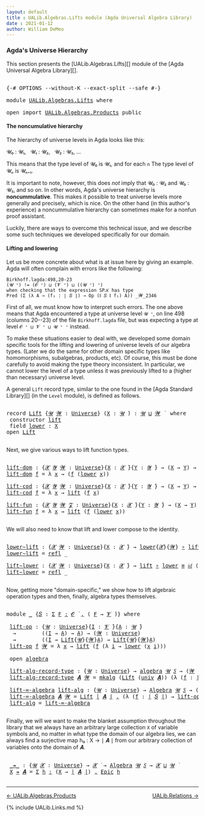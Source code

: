 ```yaml
---
layout: default
title : UALib.Algebras.Lifts module (Agda Universal Algebra Library)
date : 2021-01-12
author: William DeMeo
---
```


### <a id="agdas-universe-hierarchy">Agda's Universe Hierarchy</a>

This section presents the [UALib.Algebras.Lifts][] module of the [Agda Universal Algebra Library][].

<pre class="Agda">

<a id="319" class="Symbol">{-#</a> <a id="323" class="Keyword">OPTIONS</a> <a id="331" class="Pragma">--without-K</a> <a id="343" class="Pragma">--exact-split</a> <a id="357" class="Pragma">--safe</a> <a id="364" class="Symbol">#-}</a>

<a id="369" class="Keyword">module</a> <a id="376" href="UALib.Algebras.Lifts.html" class="Module">UALib.Algebras.Lifts</a> <a id="397" class="Keyword">where</a>

<a id="404" class="Keyword">open</a> <a id="409" class="Keyword">import</a> <a id="416" href="UALib.Algebras.Products.html" class="Module">UALib.Algebras.Products</a> <a id="440" class="Keyword">public</a>
</pre>

#### The noncumulative hierarchy

The hierarchy of universe levels in Agda looks like this:

𝓤₀ : 𝓤₁, &nbsp; 𝓤₁ : 𝓤₂, &nbsp; 𝓤₂ : 𝓤₃, …

This means that the type level of 𝓤₀ is 𝓤₁, and for each `n` The type level of 𝓤ₙ is 𝓤ₙ₊₁.

It is important to note, however, this does *not* imply that 𝓤₀ : 𝓤₂ and 𝓤₀ : 𝓤₃, and so on.  In other words, Agda's universe hierarchy is **noncummulative**.  This makes it possible to treat universe levels more generally and precisely, which is nice. On the other hand (in this author's experience) a noncummulative hierarchy can sometimes make for a nonfun proof assistant.

Luckily, there are ways to overcome this technical issue, and we describe some such techniques we developed specifically for our domain.

#### Lifting and lowering

Let us be more concrete about what is at issue here by giving an example. Agda will often complain with errors like the following:

```
Birkhoff.lagda:498,20-23
(𝓤 ⁺) != (𝓞 ⁺) ⊔ (𝓥 ⁺) ⊔ ((𝓤 ⁺) ⁺)
when checking that the expression SP𝒦 has type
Pred (Σ (λ A → (f₁ : ∣ 𝑆 ∣) → Op (∥ 𝑆 ∥ f₁) A)) _𝓦_2346
```

First of all, we must know how to interpret such errors. The one above means that Agda encountered a type at universe level `𝓤 ⁺`, on line 498 (columns 20--23) of the file `Birkhoff.lagda` file, but was expecting a type at level `𝓞 ⁺ ⊔ 𝓥 ⁺ ⊔ 𝓤 ⁺ ⁺` instead.

To make these situations easier to deal with, we developed some domain specific tools for the lifting and lowering of universe levels of our algebra types. (Later we do the same for other domain specific types like homomorphisms, subalgebras, products, etc).  Of course, this must be done carefully to avoid making the type theory inconsistent.  In particular, we cannot lower the level of a type unless it was previously lifted to a (higher than necessary) universe level.

A general `Lift` record type, similar to the one found in the [Agda Standard Library][] (in the `Level` module), is defined as follows.

<pre class="Agda">

<a id="2420" class="Keyword">record</a> <a id="Lift"></a><a id="2427" href="UALib.Algebras.Lifts.html#2427" class="Record">Lift</a> <a id="2432" class="Symbol">{</a><a id="2433" href="UALib.Algebras.Lifts.html#2433" class="Bound">𝓤</a> <a id="2435" href="UALib.Algebras.Lifts.html#2435" class="Bound">𝓦</a> <a id="2437" class="Symbol">:</a> <a id="2439" href="universes.html#551" class="Postulate">Universe</a><a id="2447" class="Symbol">}</a> <a id="2449" class="Symbol">(</a><a id="2450" href="UALib.Algebras.Lifts.html#2450" class="Bound">X</a> <a id="2452" class="Symbol">:</a> <a id="2454" href="UALib.Algebras.Lifts.html#2433" class="Bound">𝓤</a> <a id="2456" href="universes.html#758" class="Function Operator">̇</a><a id="2457" class="Symbol">)</a> <a id="2459" class="Symbol">:</a> <a id="2461" href="UALib.Algebras.Lifts.html#2433" class="Bound">𝓤</a> <a id="2463" href="Agda.Primitive.html#636" class="Primitive Operator">⊔</a> <a id="2465" href="UALib.Algebras.Lifts.html#2435" class="Bound">𝓦</a> <a id="2467" href="universes.html#758" class="Function Operator">̇</a>  <a id="2470" class="Keyword">where</a>
 <a id="2477" class="Keyword">constructor</a> <a id="lift"></a><a id="2489" href="UALib.Algebras.Lifts.html#2489" class="InductiveConstructor">lift</a>
 <a id="2495" class="Keyword">field</a> <a id="Lift.lower"></a><a id="2501" href="UALib.Algebras.Lifts.html#2501" class="Field">lower</a> <a id="2507" class="Symbol">:</a> <a id="2509" href="UALib.Algebras.Lifts.html#2450" class="Bound">X</a>
<a id="2511" class="Keyword">open</a> <a id="2516" href="UALib.Algebras.Lifts.html#2427" class="Module">Lift</a>

</pre>

Next, we give various ways to lift function types.

<pre class="Agda">

<a id="lift-dom"></a><a id="2600" href="UALib.Algebras.Lifts.html#2600" class="Function">lift-dom</a> <a id="2609" class="Symbol">:</a> <a id="2611" class="Symbol">{</a><a id="2612" href="UALib.Algebras.Lifts.html#2612" class="Bound">𝓧</a> <a id="2614" href="UALib.Algebras.Lifts.html#2614" class="Bound">𝓨</a> <a id="2616" href="UALib.Algebras.Lifts.html#2616" class="Bound">𝓦</a> <a id="2618" class="Symbol">:</a> <a id="2620" href="universes.html#551" class="Postulate">Universe</a><a id="2628" class="Symbol">}{</a><a id="2630" href="UALib.Algebras.Lifts.html#2630" class="Bound">X</a> <a id="2632" class="Symbol">:</a> <a id="2634" href="UALib.Algebras.Lifts.html#2612" class="Bound">𝓧</a> <a id="2636" href="universes.html#758" class="Function Operator">̇</a><a id="2637" class="Symbol">}{</a><a id="2639" href="UALib.Algebras.Lifts.html#2639" class="Bound">Y</a> <a id="2641" class="Symbol">:</a> <a id="2643" href="UALib.Algebras.Lifts.html#2614" class="Bound">𝓨</a> <a id="2645" href="universes.html#758" class="Function Operator">̇</a><a id="2646" class="Symbol">}</a> <a id="2648" class="Symbol">→</a> <a id="2650" class="Symbol">(</a><a id="2651" href="UALib.Algebras.Lifts.html#2630" class="Bound">X</a> <a id="2653" class="Symbol">→</a> <a id="2655" href="UALib.Algebras.Lifts.html#2639" class="Bound">Y</a><a id="2656" class="Symbol">)</a> <a id="2658" class="Symbol">→</a> <a id="2660" class="Symbol">(</a><a id="2661" href="UALib.Algebras.Lifts.html#2427" class="Record">Lift</a><a id="2665" class="Symbol">{</a><a id="2666" href="UALib.Algebras.Lifts.html#2612" class="Bound">𝓧</a><a id="2667" class="Symbol">}{</a><a id="2669" href="UALib.Algebras.Lifts.html#2616" class="Bound">𝓦</a><a id="2670" class="Symbol">}</a> <a id="2672" href="UALib.Algebras.Lifts.html#2630" class="Bound">X</a> <a id="2674" class="Symbol">→</a> <a id="2676" href="UALib.Algebras.Lifts.html#2639" class="Bound">Y</a><a id="2677" class="Symbol">)</a>
<a id="2679" href="UALib.Algebras.Lifts.html#2600" class="Function">lift-dom</a> <a id="2688" href="UALib.Algebras.Lifts.html#2688" class="Bound">f</a> <a id="2690" class="Symbol">=</a> <a id="2692" class="Symbol">λ</a> <a id="2694" href="UALib.Algebras.Lifts.html#2694" class="Bound">x</a> <a id="2696" class="Symbol">→</a> <a id="2698" class="Symbol">(</a><a id="2699" href="UALib.Algebras.Lifts.html#2688" class="Bound">f</a> <a id="2701" class="Symbol">(</a><a id="2702" href="UALib.Algebras.Lifts.html#2501" class="Field">lower</a> <a id="2708" href="UALib.Algebras.Lifts.html#2694" class="Bound">x</a><a id="2709" class="Symbol">))</a>

<a id="lift-cod"></a><a id="2713" href="UALib.Algebras.Lifts.html#2713" class="Function">lift-cod</a> <a id="2722" class="Symbol">:</a> <a id="2724" class="Symbol">{</a><a id="2725" href="UALib.Algebras.Lifts.html#2725" class="Bound">𝓧</a> <a id="2727" href="UALib.Algebras.Lifts.html#2727" class="Bound">𝓨</a> <a id="2729" href="UALib.Algebras.Lifts.html#2729" class="Bound">𝓦</a> <a id="2731" class="Symbol">:</a> <a id="2733" href="universes.html#551" class="Postulate">Universe</a><a id="2741" class="Symbol">}{</a><a id="2743" href="UALib.Algebras.Lifts.html#2743" class="Bound">X</a> <a id="2745" class="Symbol">:</a> <a id="2747" href="UALib.Algebras.Lifts.html#2725" class="Bound">𝓧</a> <a id="2749" href="universes.html#758" class="Function Operator">̇</a><a id="2750" class="Symbol">}{</a><a id="2752" href="UALib.Algebras.Lifts.html#2752" class="Bound">Y</a> <a id="2754" class="Symbol">:</a> <a id="2756" href="UALib.Algebras.Lifts.html#2727" class="Bound">𝓨</a> <a id="2758" href="universes.html#758" class="Function Operator">̇</a><a id="2759" class="Symbol">}</a> <a id="2761" class="Symbol">→</a> <a id="2763" class="Symbol">(</a><a id="2764" href="UALib.Algebras.Lifts.html#2743" class="Bound">X</a> <a id="2766" class="Symbol">→</a> <a id="2768" href="UALib.Algebras.Lifts.html#2752" class="Bound">Y</a><a id="2769" class="Symbol">)</a> <a id="2771" class="Symbol">→</a> <a id="2773" class="Symbol">(</a><a id="2774" href="UALib.Algebras.Lifts.html#2743" class="Bound">X</a> <a id="2776" class="Symbol">→</a> <a id="2778" href="UALib.Algebras.Lifts.html#2427" class="Record">Lift</a><a id="2782" class="Symbol">{</a><a id="2783" href="UALib.Algebras.Lifts.html#2727" class="Bound">𝓨</a><a id="2784" class="Symbol">}{</a><a id="2786" href="UALib.Algebras.Lifts.html#2729" class="Bound">𝓦</a><a id="2787" class="Symbol">}</a> <a id="2789" href="UALib.Algebras.Lifts.html#2752" class="Bound">Y</a><a id="2790" class="Symbol">)</a>
<a id="2792" href="UALib.Algebras.Lifts.html#2713" class="Function">lift-cod</a> <a id="2801" href="UALib.Algebras.Lifts.html#2801" class="Bound">f</a> <a id="2803" class="Symbol">=</a> <a id="2805" class="Symbol">λ</a> <a id="2807" href="UALib.Algebras.Lifts.html#2807" class="Bound">x</a> <a id="2809" class="Symbol">→</a> <a id="2811" href="UALib.Algebras.Lifts.html#2489" class="InductiveConstructor">lift</a> <a id="2816" class="Symbol">(</a><a id="2817" href="UALib.Algebras.Lifts.html#2801" class="Bound">f</a> <a id="2819" href="UALib.Algebras.Lifts.html#2807" class="Bound">x</a><a id="2820" class="Symbol">)</a>

<a id="lift-fun"></a><a id="2823" href="UALib.Algebras.Lifts.html#2823" class="Function">lift-fun</a> <a id="2832" class="Symbol">:</a> <a id="2834" class="Symbol">{</a><a id="2835" href="UALib.Algebras.Lifts.html#2835" class="Bound">𝓧</a> <a id="2837" href="UALib.Algebras.Lifts.html#2837" class="Bound">𝓨</a> <a id="2839" href="UALib.Algebras.Lifts.html#2839" class="Bound">𝓦</a> <a id="2841" href="UALib.Algebras.Lifts.html#2841" class="Bound">𝓩</a> <a id="2843" class="Symbol">:</a> <a id="2845" href="universes.html#551" class="Postulate">Universe</a><a id="2853" class="Symbol">}{</a><a id="2855" href="UALib.Algebras.Lifts.html#2855" class="Bound">X</a> <a id="2857" class="Symbol">:</a> <a id="2859" href="UALib.Algebras.Lifts.html#2835" class="Bound">𝓧</a> <a id="2861" href="universes.html#758" class="Function Operator">̇</a><a id="2862" class="Symbol">}{</a><a id="2864" href="UALib.Algebras.Lifts.html#2864" class="Bound">Y</a> <a id="2866" class="Symbol">:</a> <a id="2868" href="UALib.Algebras.Lifts.html#2837" class="Bound">𝓨</a> <a id="2870" href="universes.html#758" class="Function Operator">̇</a><a id="2871" class="Symbol">}</a> <a id="2873" class="Symbol">→</a> <a id="2875" class="Symbol">(</a><a id="2876" href="UALib.Algebras.Lifts.html#2855" class="Bound">X</a> <a id="2878" class="Symbol">→</a> <a id="2880" href="UALib.Algebras.Lifts.html#2864" class="Bound">Y</a><a id="2881" class="Symbol">)</a> <a id="2883" class="Symbol">→</a> <a id="2885" class="Symbol">(</a><a id="2886" href="UALib.Algebras.Lifts.html#2427" class="Record">Lift</a><a id="2890" class="Symbol">{</a><a id="2891" href="UALib.Algebras.Lifts.html#2835" class="Bound">𝓧</a><a id="2892" class="Symbol">}{</a><a id="2894" href="UALib.Algebras.Lifts.html#2839" class="Bound">𝓦</a><a id="2895" class="Symbol">}</a> <a id="2897" href="UALib.Algebras.Lifts.html#2855" class="Bound">X</a> <a id="2899" class="Symbol">→</a> <a id="2901" href="UALib.Algebras.Lifts.html#2427" class="Record">Lift</a><a id="2905" class="Symbol">{</a><a id="2906" href="UALib.Algebras.Lifts.html#2837" class="Bound">𝓨</a><a id="2907" class="Symbol">}{</a><a id="2909" href="UALib.Algebras.Lifts.html#2841" class="Bound">𝓩</a><a id="2910" class="Symbol">}</a> <a id="2912" href="UALib.Algebras.Lifts.html#2864" class="Bound">Y</a><a id="2913" class="Symbol">)</a>
<a id="2915" href="UALib.Algebras.Lifts.html#2823" class="Function">lift-fun</a> <a id="2924" href="UALib.Algebras.Lifts.html#2924" class="Bound">f</a> <a id="2926" class="Symbol">=</a> <a id="2928" class="Symbol">λ</a> <a id="2930" href="UALib.Algebras.Lifts.html#2930" class="Bound">x</a> <a id="2932" class="Symbol">→</a> <a id="2934" href="UALib.Algebras.Lifts.html#2489" class="InductiveConstructor">lift</a> <a id="2939" class="Symbol">(</a><a id="2940" href="UALib.Algebras.Lifts.html#2924" class="Bound">f</a> <a id="2942" class="Symbol">(</a><a id="2943" href="UALib.Algebras.Lifts.html#2501" class="Field">lower</a> <a id="2949" href="UALib.Algebras.Lifts.html#2930" class="Bound">x</a><a id="2950" class="Symbol">))</a>

</pre>

We will also need to know that lift and lower compose to the identity.

<pre class="Agda">

<a id="lower∼lift"></a><a id="3052" href="UALib.Algebras.Lifts.html#3052" class="Function">lower∼lift</a> <a id="3063" class="Symbol">:</a> <a id="3065" class="Symbol">{</a><a id="3066" href="UALib.Algebras.Lifts.html#3066" class="Bound">𝓧</a> <a id="3068" href="UALib.Algebras.Lifts.html#3068" class="Bound">𝓦</a> <a id="3070" class="Symbol">:</a> <a id="3072" href="universes.html#551" class="Postulate">Universe</a><a id="3080" class="Symbol">}{</a><a id="3082" href="UALib.Algebras.Lifts.html#3082" class="Bound">X</a> <a id="3084" class="Symbol">:</a> <a id="3086" href="UALib.Algebras.Lifts.html#3066" class="Bound">𝓧</a> <a id="3088" href="universes.html#758" class="Function Operator">̇</a><a id="3089" class="Symbol">}</a> <a id="3091" class="Symbol">→</a> <a id="3093" href="UALib.Algebras.Lifts.html#2501" class="Field">lower</a><a id="3098" class="Symbol">{</a><a id="3099" href="UALib.Algebras.Lifts.html#3066" class="Bound">𝓧</a><a id="3100" class="Symbol">}{</a><a id="3102" href="UALib.Algebras.Lifts.html#3068" class="Bound">𝓦</a><a id="3103" class="Symbol">}</a> <a id="3105" href="MGS-MLTT.html#3813" class="Function Operator">∘</a> <a id="3107" href="UALib.Algebras.Lifts.html#2489" class="InductiveConstructor">lift</a> <a id="3112" href="UALib.Prelude.Preliminaries.html#5705" class="Datatype Operator">≡</a> <a id="3114" href="MGS-MLTT.html#3778" class="Function">𝑖𝑑</a> <a id="3117" href="UALib.Algebras.Lifts.html#3082" class="Bound">X</a>
<a id="3119" href="UALib.Algebras.Lifts.html#3052" class="Function">lower∼lift</a> <a id="3130" class="Symbol">=</a> <a id="3132" href="UALib.Prelude.Preliminaries.html#5741" class="InductiveConstructor">refl</a> <a id="3137" class="Symbol">_</a>

<a id="lift∼lower"></a><a id="3140" href="UALib.Algebras.Lifts.html#3140" class="Function">lift∼lower</a> <a id="3151" class="Symbol">:</a> <a id="3153" class="Symbol">{</a><a id="3154" href="UALib.Algebras.Lifts.html#3154" class="Bound">𝓧</a> <a id="3156" href="UALib.Algebras.Lifts.html#3156" class="Bound">𝓦</a> <a id="3158" class="Symbol">:</a> <a id="3160" href="universes.html#551" class="Postulate">Universe</a><a id="3168" class="Symbol">}{</a><a id="3170" href="UALib.Algebras.Lifts.html#3170" class="Bound">X</a> <a id="3172" class="Symbol">:</a> <a id="3174" href="UALib.Algebras.Lifts.html#3154" class="Bound">𝓧</a> <a id="3176" href="universes.html#758" class="Function Operator">̇</a><a id="3177" class="Symbol">}</a> <a id="3179" class="Symbol">→</a> <a id="3181" href="UALib.Algebras.Lifts.html#2489" class="InductiveConstructor">lift</a> <a id="3186" href="MGS-MLTT.html#3813" class="Function Operator">∘</a> <a id="3188" href="UALib.Algebras.Lifts.html#2501" class="Field">lower</a> <a id="3194" href="UALib.Prelude.Preliminaries.html#5705" class="Datatype Operator">≡</a> <a id="3196" href="MGS-MLTT.html#3778" class="Function">𝑖𝑑</a> <a id="3199" class="Symbol">(</a><a id="3200" href="UALib.Algebras.Lifts.html#2427" class="Record">Lift</a><a id="3204" class="Symbol">{</a><a id="3205" href="UALib.Algebras.Lifts.html#3154" class="Bound">𝓧</a><a id="3206" class="Symbol">}{</a><a id="3208" href="UALib.Algebras.Lifts.html#3156" class="Bound">𝓦</a><a id="3209" class="Symbol">}</a> <a id="3211" href="UALib.Algebras.Lifts.html#3170" class="Bound">X</a><a id="3212" class="Symbol">)</a>
<a id="3214" href="UALib.Algebras.Lifts.html#3140" class="Function">lift∼lower</a> <a id="3225" class="Symbol">=</a> <a id="3227" href="UALib.Prelude.Preliminaries.html#5741" class="InductiveConstructor">refl</a> <a id="3232" class="Symbol">_</a>

</pre>

Now, getting more "domain-specific," we show how to lift algebraic operation types and then, finally, algebra types themselves.

<pre class="Agda">

<a id="3390" class="Keyword">module</a> <a id="3397" href="UALib.Algebras.Lifts.html#3397" class="Module">_</a> <a id="3399" class="Symbol">{</a><a id="3400" href="UALib.Algebras.Lifts.html#3400" class="Bound">𝑆</a> <a id="3402" class="Symbol">:</a> <a id="3404" href="MGS-MLTT.html#3074" class="Function">Σ</a> <a id="3406" href="UALib.Algebras.Lifts.html#3406" class="Bound">F</a> <a id="3408" href="MGS-MLTT.html#3074" class="Function">꞉</a> <a id="3410" href="universes.html#613" class="Generalizable">𝓞</a> <a id="3412" href="universes.html#758" class="Function Operator">̇</a> <a id="3414" href="MGS-MLTT.html#3074" class="Function">,</a> <a id="3416" class="Symbol">(</a> <a id="3418" href="UALib.Algebras.Lifts.html#3406" class="Bound">F</a> <a id="3420" class="Symbol">→</a> <a id="3422" href="universes.html#617" class="Generalizable">𝓥</a> <a id="3424" href="universes.html#758" class="Function Operator">̇</a><a id="3425" class="Symbol">)}</a> <a id="3428" class="Keyword">where</a>

 <a id="3436" href="UALib.Algebras.Lifts.html#3436" class="Function">lift-op</a> <a id="3444" class="Symbol">:</a> <a id="3446" class="Symbol">{</a><a id="3447" href="UALib.Algebras.Lifts.html#3447" class="Bound">𝓤</a> <a id="3449" class="Symbol">:</a> <a id="3451" href="universes.html#551" class="Postulate">Universe</a><a id="3459" class="Symbol">}{</a><a id="3461" href="UALib.Algebras.Lifts.html#3461" class="Bound">I</a> <a id="3463" class="Symbol">:</a> <a id="3465" href="UALib.Algebras.Lifts.html#3422" class="Bound">𝓥</a> <a id="3467" href="universes.html#758" class="Function Operator">̇</a><a id="3468" class="Symbol">}{</a><a id="3470" href="UALib.Algebras.Lifts.html#3470" class="Bound">A</a> <a id="3472" class="Symbol">:</a> <a id="3474" href="UALib.Algebras.Lifts.html#3447" class="Bound">𝓤</a> <a id="3476" href="universes.html#758" class="Function Operator">̇</a><a id="3477" class="Symbol">}</a>
  <a id="3481" class="Symbol">→</a>        <a id="3490" class="Symbol">((</a><a id="3492" href="UALib.Algebras.Lifts.html#3461" class="Bound">I</a> <a id="3494" class="Symbol">→</a> <a id="3496" href="UALib.Algebras.Lifts.html#3470" class="Bound">A</a><a id="3497" class="Symbol">)</a> <a id="3499" class="Symbol">→</a> <a id="3501" href="UALib.Algebras.Lifts.html#3470" class="Bound">A</a><a id="3502" class="Symbol">)</a> <a id="3504" class="Symbol">→</a> <a id="3506" class="Symbol">(</a><a id="3507" href="UALib.Algebras.Lifts.html#3507" class="Bound">𝓦</a> <a id="3509" class="Symbol">:</a> <a id="3511" href="universes.html#551" class="Postulate">Universe</a><a id="3519" class="Symbol">)</a>
  <a id="3523" class="Symbol">→</a>        <a id="3532" class="Symbol">((</a><a id="3534" href="UALib.Algebras.Lifts.html#3461" class="Bound">I</a> <a id="3536" class="Symbol">→</a> <a id="3538" href="UALib.Algebras.Lifts.html#2427" class="Record">Lift</a><a id="3542" class="Symbol">{</a><a id="3543" href="UALib.Algebras.Lifts.html#3447" class="Bound">𝓤</a><a id="3544" class="Symbol">}{</a><a id="3546" href="UALib.Algebras.Lifts.html#3507" class="Bound">𝓦</a><a id="3547" class="Symbol">}</a><a id="3548" href="UALib.Algebras.Lifts.html#3470" class="Bound">A</a><a id="3549" class="Symbol">)</a> <a id="3551" class="Symbol">→</a> <a id="3553" href="UALib.Algebras.Lifts.html#2427" class="Record">Lift</a><a id="3557" class="Symbol">{</a><a id="3558" href="UALib.Algebras.Lifts.html#3447" class="Bound">𝓤</a><a id="3559" class="Symbol">}{</a><a id="3561" href="UALib.Algebras.Lifts.html#3507" class="Bound">𝓦</a><a id="3562" class="Symbol">}</a><a id="3563" href="UALib.Algebras.Lifts.html#3470" class="Bound">A</a><a id="3564" class="Symbol">)</a>
 <a id="3567" href="UALib.Algebras.Lifts.html#3436" class="Function">lift-op</a> <a id="3575" href="UALib.Algebras.Lifts.html#3575" class="Bound">f</a> <a id="3577" href="UALib.Algebras.Lifts.html#3577" class="Bound">𝓦</a> <a id="3579" class="Symbol">=</a> <a id="3581" class="Symbol">λ</a> <a id="3583" href="UALib.Algebras.Lifts.html#3583" class="Bound">x</a> <a id="3585" class="Symbol">→</a> <a id="3587" href="UALib.Algebras.Lifts.html#2489" class="InductiveConstructor">lift</a> <a id="3592" class="Symbol">(</a><a id="3593" href="UALib.Algebras.Lifts.html#3575" class="Bound">f</a> <a id="3595" class="Symbol">(λ</a> <a id="3598" href="UALib.Algebras.Lifts.html#3598" class="Bound">i</a> <a id="3600" class="Symbol">→</a> <a id="3602" href="UALib.Algebras.Lifts.html#2501" class="Field">lower</a> <a id="3608" class="Symbol">(</a><a id="3609" href="UALib.Algebras.Lifts.html#3583" class="Bound">x</a> <a id="3611" href="UALib.Algebras.Lifts.html#3598" class="Bound">i</a><a id="3612" class="Symbol">)))</a>

 <a id="3618" class="Keyword">open</a> <a id="3623" href="UALib.Algebras.Algebras.html#2393" class="Module">algebra</a>

 <a id="3633" href="UALib.Algebras.Lifts.html#3633" class="Function">lift-alg-record-type</a> <a id="3654" class="Symbol">:</a> <a id="3656" class="Symbol">{</a><a id="3657" href="UALib.Algebras.Lifts.html#3657" class="Bound">𝓤</a> <a id="3659" class="Symbol">:</a> <a id="3661" href="universes.html#551" class="Postulate">Universe</a><a id="3669" class="Symbol">}</a> <a id="3671" class="Symbol">→</a> <a id="3673" href="UALib.Algebras.Algebras.html#2393" class="Record">algebra</a> <a id="3681" href="UALib.Algebras.Lifts.html#3657" class="Bound">𝓤</a> <a id="3683" href="UALib.Algebras.Lifts.html#3400" class="Bound">𝑆</a> <a id="3685" class="Symbol">→</a> <a id="3687" class="Symbol">(</a><a id="3688" href="UALib.Algebras.Lifts.html#3688" class="Bound">𝓦</a> <a id="3690" class="Symbol">:</a> <a id="3692" href="universes.html#551" class="Postulate">Universe</a><a id="3700" class="Symbol">)</a> <a id="3702" class="Symbol">→</a> <a id="3704" href="UALib.Algebras.Algebras.html#2393" class="Record">algebra</a> <a id="3712" class="Symbol">(</a><a id="3713" href="UALib.Algebras.Lifts.html#3657" class="Bound">𝓤</a> <a id="3715" href="Agda.Primitive.html#636" class="Primitive Operator">⊔</a> <a id="3717" href="UALib.Algebras.Lifts.html#3688" class="Bound">𝓦</a><a id="3718" class="Symbol">)</a> <a id="3720" href="UALib.Algebras.Lifts.html#3400" class="Bound">𝑆</a>
 <a id="3723" href="UALib.Algebras.Lifts.html#3633" class="Function">lift-alg-record-type</a> <a id="3744" href="UALib.Algebras.Lifts.html#3744" class="Bound">𝑨</a> <a id="3746" href="UALib.Algebras.Lifts.html#3746" class="Bound">𝓦</a> <a id="3748" class="Symbol">=</a> <a id="3750" href="UALib.Algebras.Algebras.html#2474" class="InductiveConstructor">mkalg</a> <a id="3756" class="Symbol">(</a><a id="3757" href="UALib.Algebras.Lifts.html#2427" class="Record">Lift</a> <a id="3762" class="Symbol">(</a><a id="3763" href="UALib.Algebras.Algebras.html#2491" class="Field">univ</a> <a id="3768" href="UALib.Algebras.Lifts.html#3744" class="Bound">𝑨</a><a id="3769" class="Symbol">))</a> <a id="3772" class="Symbol">(λ</a> <a id="3775" class="Symbol">(</a><a id="3776" href="UALib.Algebras.Lifts.html#3776" class="Bound">f</a> <a id="3778" class="Symbol">:</a> <a id="3780" href="UALib.Prelude.Preliminaries.html#10288" class="Function Operator">∣</a> <a id="3782" href="UALib.Algebras.Lifts.html#3400" class="Bound">𝑆</a> <a id="3784" href="UALib.Prelude.Preliminaries.html#10288" class="Function Operator">∣</a><a id="3785" class="Symbol">)</a> <a id="3787" class="Symbol">→</a> <a id="3789" href="UALib.Algebras.Lifts.html#3436" class="Function">lift-op</a> <a id="3797" class="Symbol">((</a><a id="3799" href="UALib.Algebras.Algebras.html#2505" class="Field">op</a> <a id="3802" href="UALib.Algebras.Lifts.html#3744" class="Bound">𝑨</a><a id="3803" class="Symbol">)</a> <a id="3805" href="UALib.Algebras.Lifts.html#3776" class="Bound">f</a><a id="3806" class="Symbol">)</a> <a id="3808" href="UALib.Algebras.Lifts.html#3746" class="Bound">𝓦</a><a id="3809" class="Symbol">)</a>

 <a id="3813" href="UALib.Algebras.Lifts.html#3813" class="Function">lift-∞-algebra</a> <a id="3828" href="UALib.Algebras.Lifts.html#3828" class="Function">lift-alg</a> <a id="3837" class="Symbol">:</a> <a id="3839" class="Symbol">{</a><a id="3840" href="UALib.Algebras.Lifts.html#3840" class="Bound">𝓤</a> <a id="3842" class="Symbol">:</a> <a id="3844" href="universes.html#551" class="Postulate">Universe</a><a id="3852" class="Symbol">}</a> <a id="3854" class="Symbol">→</a> <a id="3856" href="UALib.Algebras.Algebras.html#811" class="Function">Algebra</a> <a id="3864" href="UALib.Algebras.Lifts.html#3840" class="Bound">𝓤</a> <a id="3866" href="UALib.Algebras.Lifts.html#3400" class="Bound">𝑆</a> <a id="3868" class="Symbol">→</a> <a id="3870" class="Symbol">(</a><a id="3871" href="UALib.Algebras.Lifts.html#3871" class="Bound">𝓦</a> <a id="3873" class="Symbol">:</a> <a id="3875" href="universes.html#551" class="Postulate">Universe</a><a id="3883" class="Symbol">)</a> <a id="3885" class="Symbol">→</a> <a id="3887" href="UALib.Algebras.Algebras.html#811" class="Function">Algebra</a> <a id="3895" class="Symbol">(</a><a id="3896" href="UALib.Algebras.Lifts.html#3840" class="Bound">𝓤</a> <a id="3898" href="Agda.Primitive.html#636" class="Primitive Operator">⊔</a> <a id="3900" href="UALib.Algebras.Lifts.html#3871" class="Bound">𝓦</a><a id="3901" class="Symbol">)</a> <a id="3903" href="UALib.Algebras.Lifts.html#3400" class="Bound">𝑆</a>
 <a id="3906" href="UALib.Algebras.Lifts.html#3813" class="Function">lift-∞-algebra</a> <a id="3921" href="UALib.Algebras.Lifts.html#3921" class="Bound">𝑨</a> <a id="3923" href="UALib.Algebras.Lifts.html#3923" class="Bound">𝓦</a> <a id="3925" class="Symbol">=</a> <a id="3927" href="UALib.Algebras.Lifts.html#2427" class="Record">Lift</a> <a id="3932" href="UALib.Prelude.Preliminaries.html#10288" class="Function Operator">∣</a> <a id="3934" href="UALib.Algebras.Lifts.html#3921" class="Bound">𝑨</a> <a id="3936" href="UALib.Prelude.Preliminaries.html#10288" class="Function Operator">∣</a> <a id="3938" href="UALib.Prelude.Preliminaries.html#5814" class="InductiveConstructor Operator">,</a> <a id="3940" class="Symbol">(λ</a> <a id="3943" class="Symbol">(</a><a id="3944" href="UALib.Algebras.Lifts.html#3944" class="Bound">f</a> <a id="3946" class="Symbol">:</a> <a id="3948" href="UALib.Prelude.Preliminaries.html#10288" class="Function Operator">∣</a> <a id="3950" href="UALib.Algebras.Lifts.html#3400" class="Bound">𝑆</a> <a id="3952" href="UALib.Prelude.Preliminaries.html#10288" class="Function Operator">∣</a><a id="3953" class="Symbol">)</a> <a id="3955" class="Symbol">→</a> <a id="3957" href="UALib.Algebras.Lifts.html#3436" class="Function">lift-op</a> <a id="3965" class="Symbol">(</a><a id="3966" href="UALib.Prelude.Preliminaries.html#10366" class="Function Operator">∥</a> <a id="3968" href="UALib.Algebras.Lifts.html#3921" class="Bound">𝑨</a> <a id="3970" href="UALib.Prelude.Preliminaries.html#10366" class="Function Operator">∥</a> <a id="3972" href="UALib.Algebras.Lifts.html#3944" class="Bound">f</a><a id="3973" class="Symbol">)</a> <a id="3975" href="UALib.Algebras.Lifts.html#3923" class="Bound">𝓦</a><a id="3976" class="Symbol">)</a>
 <a id="3979" href="UALib.Algebras.Lifts.html#3828" class="Function">lift-alg</a> <a id="3988" class="Symbol">=</a> <a id="3990" href="UALib.Algebras.Lifts.html#3813" class="Function">lift-∞-algebra</a>

</pre>

Finally,  we will we want to make the blanket assumption throughout the library that we always have an arbitrary large collection `X` of variable symbols and, no matter in what type the domain of our algebra lies, we can always find a surjective map h₀ : X → ∣ 𝑨 ∣ from our arbitrary collection of variables onto the domain of 𝑨.

<pre class="Agda">

 <a id="4364" href="UALib.Algebras.Lifts.html#4364" class="Function Operator">_↠_</a> <a id="4368" class="Symbol">:</a> <a id="4370" class="Symbol">{</a><a id="4371" href="UALib.Algebras.Lifts.html#4371" class="Bound">𝓤</a> <a id="4373" href="UALib.Algebras.Lifts.html#4373" class="Bound">𝓧</a> <a id="4375" class="Symbol">:</a> <a id="4377" href="universes.html#551" class="Postulate">Universe</a><a id="4385" class="Symbol">}</a> <a id="4387" class="Symbol">→</a> <a id="4389" href="UALib.Algebras.Lifts.html#4373" class="Bound">𝓧</a> <a id="4391" href="universes.html#758" class="Function Operator">̇</a> <a id="4393" class="Symbol">→</a> <a id="4395" href="UALib.Algebras.Algebras.html#811" class="Function">Algebra</a> <a id="4403" href="UALib.Algebras.Lifts.html#4371" class="Bound">𝓤</a> <a id="4405" href="UALib.Algebras.Lifts.html#3400" class="Bound">𝑆</a> <a id="4407" class="Symbol">→</a> <a id="4409" href="UALib.Algebras.Lifts.html#4373" class="Bound">𝓧</a> <a id="4411" href="Agda.Primitive.html#636" class="Primitive Operator">⊔</a> <a id="4413" href="UALib.Algebras.Lifts.html#4371" class="Bound">𝓤</a> <a id="4415" href="universes.html#758" class="Function Operator">̇</a>
 <a id="4418" href="UALib.Algebras.Lifts.html#4418" class="Bound">X</a> <a id="4420" href="UALib.Algebras.Lifts.html#4364" class="Function Operator">↠</a> <a id="4422" href="UALib.Algebras.Lifts.html#4422" class="Bound">𝑨</a> <a id="4424" class="Symbol">=</a> <a id="4426" href="MGS-MLTT.html#3074" class="Function">Σ</a> <a id="4428" href="UALib.Algebras.Lifts.html#4428" class="Bound">h</a> <a id="4430" href="MGS-MLTT.html#3074" class="Function">꞉</a> <a id="4432" class="Symbol">(</a><a id="4433" href="UALib.Algebras.Lifts.html#4418" class="Bound">X</a> <a id="4435" class="Symbol">→</a> <a id="4437" href="UALib.Prelude.Preliminaries.html#10288" class="Function Operator">∣</a> <a id="4439" href="UALib.Algebras.Lifts.html#4422" class="Bound">𝑨</a> <a id="4441" href="UALib.Prelude.Preliminaries.html#10288" class="Function Operator">∣</a><a id="4442" class="Symbol">)</a> <a id="4444" href="MGS-MLTT.html#3074" class="Function">,</a> <a id="4446" href="UALib.Prelude.Inverses.html#2305" class="Function">Epic</a> <a id="4451" href="UALib.Algebras.Lifts.html#4428" class="Bound">h</a>

</pre>

---------------

[← UALib.Algebras.Products](UALib.Algebras.Products.html)
<span style="float:right;">[UALib.Relations →](UALib.Relations.html)</span>

{% include UALib.Links.md %}
